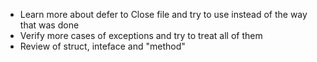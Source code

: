 - Learn more about defer to Close file and try to use instead of the way that was done
- Verify more cases of exceptions and try to treat all of them
- Review of struct, inteface and "method"
